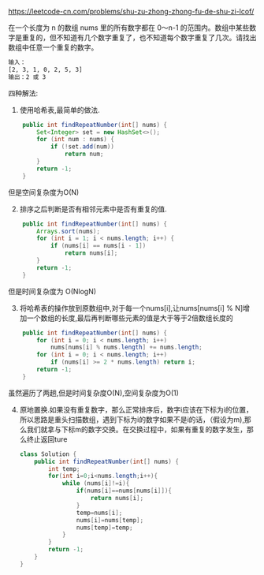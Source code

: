 https://leetcode-cn.com/problems/shu-zu-zhong-zhong-fu-de-shu-zi-lcof/

在一个长度为 n 的数组 nums 里的所有数字都在 0～n-1 的范围内。数组中某些数字是重复的，但不知道有几个数字重复了，也不知道每个数字重复了几次。请找出数组中任意一个重复的数字。

```tex
输入：
[2, 3, 1, 0, 2, 5, 3]
输出：2 或 3 
```

四种解法:

1. 使用哈希表,最简单的做法.

```java
    public int findRepeatNumber(int[] nums) {
        Set<Integer> set = new HashSet<>();
        for (int num : nums) {
            if (!set.add(num))
                return num;
        }
        return -1;
    }
```

但是空间复杂度为O(N)

2. 排序之后判断是否有相邻元素中是否有重复的值.

```java
    public int findRepeatNumber(int[] nums) {
        Arrays.sort(nums);
        for (int i = 1; i < nums.length; i++) {
            if (nums[i] == nums[i - 1])
                return nums[i];
        }
        return -1;
    }
```

但是时间复杂度为 O(NlogN)

3. 将哈希表的操作放到原数组中,对于每一个nums[i],让nums[nums[i] % N]增加一个数组的长度,最后再判断哪些元素的值是大于等于2倍数组长度的

```java
    public int findRepeatNumber(int[] nums) {
        for (int i = 0; i < nums.length; i++)
            nums[nums[i] % nums.length] += nums.length;
        for (int i = 0; i < nums.length; i++)
            if (nums[i] >= 2 * nums.length) return i;
        return -1;
    }
```

虽然遍历了两趟,但是时间复杂度O(N),空间复杂度为O(1)

4. 原地置换.如果没有重复数字，那么正常排序后，数字i应该在下标为i的位置，所以思路是重头扫描数组，遇到下标为i的数字如果不是i的话，（假设为m),那么我们就拿与下标m的数字交换。在交换过程中，如果有重复的数字发生，那么终止返回ture

   ```java
   class Solution {
       public int findRepeatNumber(int[] nums) {
           int temp;
           for(int i=0;i<nums.length;i++){
               while (nums[i]!=i){
                   if(nums[i]==nums[nums[i]]){
                       return nums[i];
                   }
                   temp=nums[i];
                   nums[i]=nums[temp];
                   nums[temp]=temp;
               }
           }
           return -1;
       }
   }
   ```

   